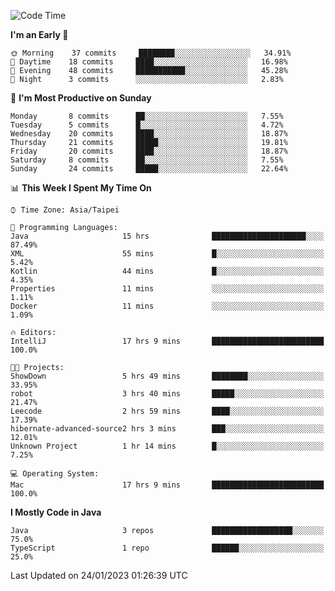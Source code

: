 <!--START_SECTION:waka-->
![Code Time](http://img.shields.io/badge/Code%20Time-146%20hrs%2042%20mins-blue)

**I'm an Early 🐤** 

```text
🌞 Morning    37 commits     ████████░░░░░░░░░░░░░░░░░   34.91% 
🌆 Daytime    18 commits     ████░░░░░░░░░░░░░░░░░░░░░   16.98% 
🌃 Evening    48 commits     ███████████░░░░░░░░░░░░░░   45.28% 
🌙 Night      3 commits      ░░░░░░░░░░░░░░░░░░░░░░░░░   2.83%

```
📅 **I'm Most Productive on Sunday** 

```text
Monday       8 commits      ██░░░░░░░░░░░░░░░░░░░░░░░   7.55% 
Tuesday      5 commits      █░░░░░░░░░░░░░░░░░░░░░░░░   4.72% 
Wednesday    20 commits     ████░░░░░░░░░░░░░░░░░░░░░   18.87% 
Thursday     21 commits     █████░░░░░░░░░░░░░░░░░░░░   19.81% 
Friday       20 commits     ████░░░░░░░░░░░░░░░░░░░░░   18.87% 
Saturday     8 commits      ██░░░░░░░░░░░░░░░░░░░░░░░   7.55% 
Sunday       24 commits     █████░░░░░░░░░░░░░░░░░░░░   22.64%

```


📊 **This Week I Spent My Time On** 

```text
⌚︎ Time Zone: Asia/Taipei

💬 Programming Languages: 
Java                     15 hrs              █████████████████████░░░░   87.49% 
XML                      55 mins             █░░░░░░░░░░░░░░░░░░░░░░░░   5.42% 
Kotlin                   44 mins             █░░░░░░░░░░░░░░░░░░░░░░░░   4.35% 
Properties               11 mins             ░░░░░░░░░░░░░░░░░░░░░░░░░   1.11% 
Docker                   11 mins             ░░░░░░░░░░░░░░░░░░░░░░░░░   1.09%

🔥 Editors: 
IntelliJ                 17 hrs 9 mins       █████████████████████████   100.0%

🐱‍💻 Projects: 
ShowDown                 5 hrs 49 mins       ████████░░░░░░░░░░░░░░░░░   33.95% 
robot                    3 hrs 40 mins       █████░░░░░░░░░░░░░░░░░░░░   21.47% 
Leecode                  2 hrs 59 mins       ████░░░░░░░░░░░░░░░░░░░░░   17.39% 
hibernate-advanced-source2 hrs 3 mins        ███░░░░░░░░░░░░░░░░░░░░░░   12.01% 
Unknown Project          1 hr 14 mins        █░░░░░░░░░░░░░░░░░░░░░░░░   7.25%

💻 Operating System: 
Mac                      17 hrs 9 mins       █████████████████████████   100.0%

```

**I Mostly Code in Java** 

```text
Java                     3 repos             ██████████████████░░░░░░░   75.0% 
TypeScript               1 repo              ██████░░░░░░░░░░░░░░░░░░░   25.0%

```



 Last Updated on 24/01/2023 01:26:39 UTC
<!--END_SECTION:waka-->
